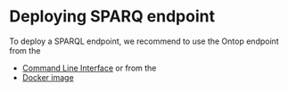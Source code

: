 # Deploying SPARQ endpoint
To deploy a SPARQL endpoint, we recommend to use the Ontop endpoint from the

- [Command Line Interface](https://ontop-vkg.org/tutorial/endpoint/endpoint-cli.html) or from the
- [Docker image](https://ontop-vkg.org/tutorial/endpoint/endpoint-docker.html)